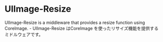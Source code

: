 # UIImage-Resize
UIImage-Resize is a middleware that provides a resize function using CoreImage. - UIImage-Resize はCoreImage を使ったリサイズ機能を提供するミドルウェアです。
